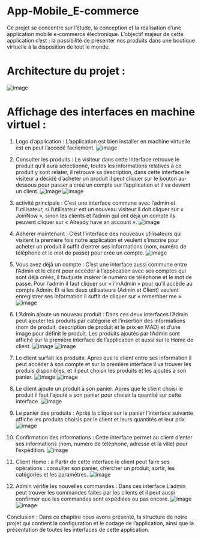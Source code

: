 # App-Mobile_E-commerce

Ce projet se concentre sur l’étude, la conception et la réalisation d’une application mobile  e-commerce électronique.
L’objectif majeur de cette application  c’est : la possibilité de présenter nos produits dans une boutique virtuelle à la disposition de tout le monde.
# Architecture du projet :
![image](https://user-images.githubusercontent.com/93013624/196179384-ee741c54-c883-471f-b037-c657c78a2b9d.png)

# Affichage des interfaces en machine virtuel :
1.	 Logo d’application :
L’application est bien installer en machine virtuelle est en peut l’accédé facilement.
 ![image](https://user-images.githubusercontent.com/93013624/196180115-d87916a8-289b-45f5-8ff6-c4a0ddbc880e.png)
 
2.	 Consulter les produits :
Le visiteur dans cette Interface retrouve le produit qu'il aura sélectionné, toutes les informations relatives à ce produit y sont relater, il retrouve sa description, dans cette interface le visiteur a décidé d’acheter un produit il  peut cliquer sur le bouton au-dessous pour passer a  créé un compte sur l’application et il va devient un client.
![image](https://user-images.githubusercontent.com/93013624/196180450-b5d2a4f3-614d-4dc8-91b3-67c29e73dfe8.png)
![image](https://user-images.githubusercontent.com/93013624/196180520-31af6528-00dc-489d-9547-ad6ddeef633c.png)

3.	 activité principale :
  C’est une interface commune avec l’admin et l’utilisateur, si l’utilisateur est un nouveau visiteur il doit cliquer sur « JoinNow », sinon les clients et l’admin qui ont déjà un compte ils peuvent cliquer sur «  Already have an account ».
 ![image](https://user-images.githubusercontent.com/93013624/196180639-a5743129-4df3-4d74-aba6-ff0241531125.png)
 
4.	 Adhérer  maintenant :
C’est l’interface des nouveaux utilisateurs qui visitent la première fois notre application et veulent s’inscrire pour acheter un produit il suffit d’entrer ses informations (nom, numéro de téléphone et le mot de passe) pour crée un compte.
![image](https://user-images.githubusercontent.com/93013624/196180736-b31b877b-219b-46dc-9ce2-31a711d3a26a.png) 

5.	Vous avez déjà un compte :
C’est une interface aussi commune entre l’Admin et le client pour accéder à l’application avec ses comptes qui sont déjà créés, il fautjuste insérer le numéro de téléphone et le mot de passe. 
Pour l’admin il faut cliquer sur « i’mAdmin » pour qu’il accède au compte Admin. Et si les deux utilisateurs (Admin et Client) veulent enregistrer ses information il suffit de cliquer sur « remember me ».
 ![image](https://user-images.githubusercontent.com/93013624/196180834-237a950b-0d37-433a-a03d-a286703a83af.png)

6.	L’Admin ajoute un nouveau produit :
Dans ces deux interfaces l’Admin peut ajouter les produits par catégorie et  l’insertion des informations (nom de produit, description de produit et le prix en MAD) et d’une image pour définit le produit. Les produits ajoutés par l’Admin sont affiché sur la première interface de l’application et aussi sur le Home de client.
  ![image](https://user-images.githubusercontent.com/93013624/196181037-b0735647-19cf-4c4d-9d42-123bc2ab5c09.png)
  ![image](https://user-images.githubusercontent.com/93013624/196181067-a4851435-388f-4360-8ab8-9f46157b9bb7.png)

7.	Le client surfait les produits:
Apres que le client entre ses information  il peut accéder à son compte et sur la première interface il va trouver les produis disponibles, et  il peut choisir les produits et les ajoutés à son panier.
![image](https://user-images.githubusercontent.com/93013624/196181249-ff494bba-3715-43b6-89f4-0284558776b9.png)
![image](https://user-images.githubusercontent.com/93013624/196181278-53bb4f73-267f-401e-b514-0f9c1d180aeb.png)

8.	 Le client ajoute un produit à son panier.
Apres que le client choisi le produit il faut l’ajouté a son panier pour choisir la quantité sur cette interface.
 ![image](https://user-images.githubusercontent.com/93013624/196181357-c4a91067-b62c-4af4-ac96-fbb3c54b6439.png)

9.	Le panier des produits :
Après la clique sur le panier l’interface suivante affiche les produits choisis par le client et leurs quantités et leur prix.
 ![image](https://user-images.githubusercontent.com/93013624/196181485-11835991-9b6a-4d06-996c-51c8a60afe34.png)

10.	Confirmation des informations :
Cette interface permet au client d’enter ses informations (nom, numéro de téléphone, adresse et la ville) pour l’expédition.
 ![image](https://user-images.githubusercontent.com/93013624/196181836-f72fb463-4cd4-416f-a019-dce36cdce662.png)

11.	Client Home :
à Partir de cette interface le client peut faire ses opérations : consulter son panier, chercher un produit, sortir, les catégories et les paramètres.
 ![image](https://user-images.githubusercontent.com/93013624/196182043-5c4ff0db-a860-43ec-a9e1-290300943310.png)

12.	Admin vérifie les nouvelles commandes :
Dans ces  interface L’admin peut trouver les commandes faites par les clients et il peut aussi confirmer que les commandes sont expédiées ou pas encore. 
  ![image](https://user-images.githubusercontent.com/93013624/196182118-57ec891d-4ff7-47f9-b0bb-71560fbc9b61.png)
  ![image](https://user-images.githubusercontent.com/93013624/196182180-dee14b98-37ac-41a0-b948-4c379a7c2759.png)

  Conclusion :
Dans ce chapitre nous avons présenté, la structure de notre projet qui contient la configuration et le codage de  l’application, ainsi que la présentation de toutes les interfaces de cette  application.


